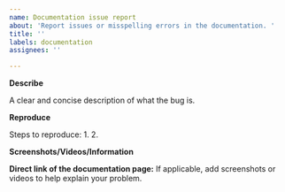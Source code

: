 ```yaml
---
name: Documentation issue report
about: 'Report issues or misspelling errors in the documentation. '
title: ''
labels: documentation
assignees: ''

---
```


**Describe**

A clear and concise description of what the bug is.

**Reproduce**

Steps to reproduce:
1.
2. 

**Screenshots/Videos/Information**

**Direct link of the documentation page:**
If applicable, add screenshots or videos to help explain your problem.
